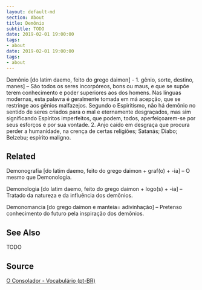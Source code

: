 ```yaml
---
layout: default-md
section: About
title: Demônio
subtitle: TODO
date: 2019-02-01 19:00:00
tags:
- about
date: 2019-02-01 19:00:00
tags: 
- about
---
```


Demônio [do latim daemo, feito do grego daimon] - 1.  gênio, sorte, destino, manes] – São todos os seres incorpóreos, bons ou maus, e que se supõe terem conhecimento e poder superiores aos dos homens. Nas línguas modernas, esta palavra é geralmente tomada em má acepção, que se restringe aos gênios malfazejos. Segundo o Espiritismo, não há demônio no sentido de seres criados para o mal e eternamente desgraçados, mas sim significando Espíritos imperfeitos, que podem, todos, aperfeiçoarem-se por seus esforços e por sua vontade. 2. Anjo caído em desgraça que procura perder a humanidade, na crença de certas religiões; Satanás; Diabo; Belzebu; espírito maligno.

## Related
Demonografia [do latim daemo, feito do grego daimon + graf(o) + -ia] – O mesmo que Demonologia.

Demonologia [do latim daemo, feito do grego daimon + logo(s) + -ia] – Tratado da natureza e da influência dos demônios.

Demonomancia [do grego daimon e manteia= adivinhação] – Pretenso conhecimento do futuro pela inspiração dos demônios.


## See Also
TODO

## Source
[O Consolador - Vocabulário (pt-BR)](http://www.oconsolador.com.br/linkfixo/vocabulario/principal.html)


